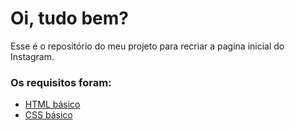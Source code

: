 # Oi, tudo bem?

Esse é o repositório do meu projeto para recriar a pagina inicial do Instagram.

### Os requisitos foram:

* [HTML básico](https://www.w3schools.com/html/)
* [CSS básico](https://developer.mozilla.org/pt-BR/docs/Web/CSS)

## 
